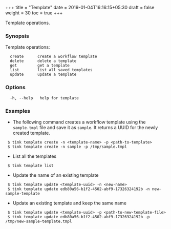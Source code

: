+++
title = "Template"
date = 2019-01-04T16:16:15+05:30
draft = false
weight = 30
toc = true
+++

Template operations.

### Synopsis

Template operations:

```
  create      create a workflow template
  delete      delete a template
  get         get a template
  list        list all saved templates
  update      update a template
```

### Options

```
  -h, --help   help for template
```

### Examples

- The following command creates a workflow template using the `sample.tmpl` file and save it as `sample`.
  It returns a UUID for the newly created template.

```
 $ tink template create -n <template-name> -p <path-to-template>
 $ tink template create -n sample -p /tmp/sample.tmpl
```

- List all the templates

```
 $ tink template list
```

- Update the name of an existing template

```
 $ tink template update <template-uuid> -n <new-name>
 $ tink template update edb80a56-b1f2-4502-abf9-17326324192b -n new-sample-template
```

- Update an existing template and keep the same name

```
 $ tink template update <template-uuid> -p <path-to-new-template-file>
 $ tink template update edb80a56-b1f2-4502-abf9-17326324192b -p /tmp/new-sample-template.tmpl
```
